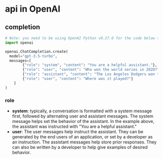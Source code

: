 # api in OpenAI

## completion

```python
# Note: you need to be using OpenAI Python v0.27.0 for the code below to work
import openai

openai.ChatCompletion.create(
  model="gpt-3.5-turbo",
  messages=[
        {"role": "system", "content": "You are a helpful assistant."},
        {"role": "user", "content": "Who won the world series in 2020?"},
        {"role": "assistant", "content": "The Los Angeles Dodgers won the World Series in 2020."},
        {"role": "user", "content": "Where was it played?"}
    ]
)
```

### role

* **system**: typically, a conversation is formatted with a system message first, followed by alternating user and assistant messages. The system message helps set the behavior of the assistant. In the example above, the assistant was instructed with "You are a helpful assistant."
* **user**: The user messages help instruct the assistant. They can be generated by the end users of an application, or set by a developer as an instruction. The assistant messages help store prior responses. They can also be written by a developer to help give examples of desired behavior.
